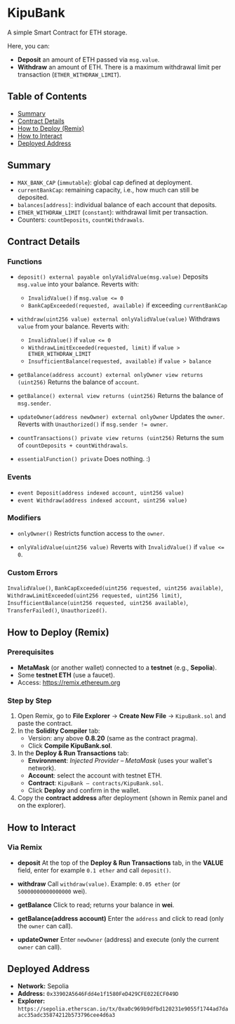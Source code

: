 # KipuBank

A simple Smart Contract for ETH storage.

Here, you can:
- **Deposit** an amount of ETH passed via `msg.value`.
- **Withdraw** an amount of ETH. There is a maximum withdrawal limit per transaction (`ETHER_WITHDRAW_LIMIT`).

## Table of Contents
- [Summary](#summary)
- [Contract Details](#contract-details)
- [How to Deploy (Remix)](#deploy-remix)
- [How to Interact](#how-to-interact)
- [Deployed Address](#deployed-address)

## Summary
- `MAX_BANK_CAP` (`immutable`): global cap defined at deployment.
- `currentBankCap`: remaining capacity, i.e., how much can still be deposited.
- `balances[address]`: individual balance of each account that deposits.
- `ETHER_WITHDRAW_LIMIT` (`constant`): withdrawal limit per transaction.
- Counters: `countDeposits`, `countWithdrawals`.

## Contract Details

### Functions
- `deposit() external payable onlyValidValue(msg.value)`
  Deposits `msg.value` into your balance. Reverts with:
  - `InvalidValue()` if `msg.value <= 0`
  - `BankCapExceeded(requested, available)` if exceeding `currentBankCap`

- `withdraw(uint256 value) external onlyValidValue(value)`
  Withdraws `value` from your balance. Reverts with:
  - `InvalidValue()` if `value <= 0`
  - `WithdrawLimitExceeded(requested, limit)` if `value > ETHER_WITHDRAW_LIMIT`
  - `InsufficientBalance(requested, available)` if `value > balance`

- `getBalance(address account) external onlyOwner view returns (uint256)`
  Returns the balance of `account`.

- `getBalance() external view returns (uint256)`
  Returns the balance of `msg.sender`.

- `updateOwner(address newOwner) external onlyOwner`
  Updates the `owner`. Reverts with `Unauthorized()` if `msg.sender != owner`.

- `countTransactions() private view returns (uint256)`
  Returns the sum of `countDeposits + countWithdrawals`.

- `essentialFunction() private`
  Does nothing. :)

### Events
- `event Deposit(address indexed account, uint256 value)`
- `event Withdraw(address indexed account, uint256 value)`

### Modifiers
- `onlyOwner()`
  Restricts function access to the `owner`.

- `onlyValidValue(uint256 value)`
  Reverts with `InvalidValue()` if `value <= 0`.

### Custom Errors
`InvalidValue()`,
`BankCapExceeded(uint256 requested, uint256 available)`,
`WithdrawLimitExceeded(uint256 requested, uint256 limit)`,
`InsufficientBalance(uint256 requested, uint256 available)`,
`TransferFailed()`,
`Unauthorized()`.

## How to Deploy (Remix)

### Prerequisites
- **MetaMask** (or another wallet) connected to a **testnet** (e.g., **Sepolia**).
- Some **testnet ETH** (use a faucet).
- Access: https://remix.ethereum.org

### Step by Step
1. Open Remix, go to **File Explorer** → **Create New File** → `KipuBank.sol` and paste the contract.
2. In the **Solidity Compiler** tab:
   - Version: any above **0.8.20** (same as the contract pragma).
   - Click **Compile KipuBank.sol**.
3. In the **Deploy & Run Transactions** tab:
   - **Environment**: *Injected Provider – MetaMask* (uses your wallet's network).
   - **Account**: select the account with testnet ETH.
   - **Contract**: `KipuBank – contracts/KipuBank.sol`.
   - Click **Deploy** and confirm in the wallet.
4. Copy the **contract address** after deployment (shown in Remix panel and on the explorer).

## How to Interact

### Via Remix
- **deposit**
  At the top of the **Deploy & Run Transactions** tab, in the **VALUE** field, enter for example `0.1 ether` and call `deposit()`.

- **withdraw**
  Call `withdraw(value)`. Example: `0.05 ether` (or `50000000000000000` wei).

- **getBalance**
  Click to read; returns your balance in **wei**.

- **getBalance(address account)**
  Enter the `address` and click to read (only the `owner` can call).

- **updateOwner**
  Enter `newOwner` (address) and execute (only the current `owner` can call).

## Deployed Address

- **Network:** Sepolia
- **Address:** `0x33902A5646Fdd4e1f1580FeD429CFE022ECF049D`
- **Explorer:** `https://sepolia.etherscan.io/tx/0xa0c969b9dfbd120231e9055f1744ad7daacc35adc35874212b573796cee4d6a3`
